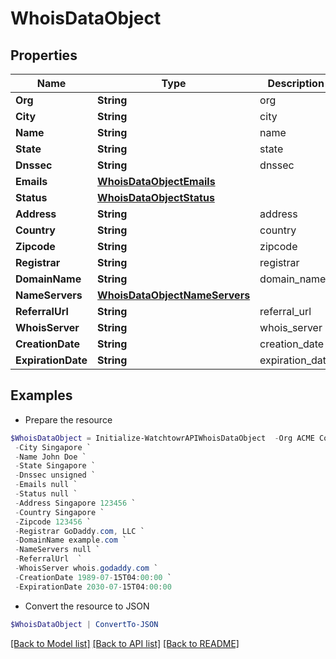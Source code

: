 # WhoisDataObject
## Properties

Name | Type | Description | Notes
------------ | ------------- | ------------- | -------------
**Org** | **String** | org | [optional] 
**City** | **String** | city | [optional] 
**Name** | **String** | name | [optional] 
**State** | **String** | state | [optional] 
**Dnssec** | **String** | dnssec | [optional] 
**Emails** | [**WhoisDataObjectEmails**](WhoisDataObjectEmails.md) |  | [optional] 
**Status** | [**WhoisDataObjectStatus**](WhoisDataObjectStatus.md) |  | [optional] 
**Address** | **String** | address | [optional] 
**Country** | **String** | country | [optional] 
**Zipcode** | **String** | zipcode | [optional] 
**Registrar** | **String** | registrar | [optional] 
**DomainName** | **String** | domain_name | [optional] 
**NameServers** | [**WhoisDataObjectNameServers**](WhoisDataObjectNameServers.md) |  | [optional] 
**ReferralUrl** | **String** | referral_url | [optional] 
**WhoisServer** | **String** | whois_server | [optional] 
**CreationDate** | **String** | creation_date | [optional] 
**ExpirationDate** | **String** | expiration_date | [optional] 

## Examples

- Prepare the resource
```powershell
$WhoisDataObject = Initialize-WatchtowrAPIWhoisDataObject  -Org ACME Corp `
 -City Singapore `
 -Name John Doe `
 -State Singapore `
 -Dnssec unsigned `
 -Emails null `
 -Status null `
 -Address Singapore 123456 `
 -Country Singapore `
 -Zipcode 123456 `
 -Registrar GoDaddy.com, LLC `
 -DomainName example.com `
 -NameServers null `
 -ReferralUrl  `
 -WhoisServer whois.godaddy.com `
 -CreationDate 1989-07-15T04:00:00 `
 -ExpirationDate 2030-07-15T04:00:00
```

- Convert the resource to JSON
```powershell
$WhoisDataObject | ConvertTo-JSON
```

[[Back to Model list]](../README.md#documentation-for-models) [[Back to API list]](../README.md#documentation-for-api-endpoints) [[Back to README]](../README.md)

